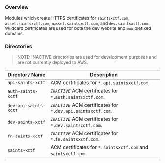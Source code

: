 ### Overview

Modules which create HTTPS certificates for `saintsxctf.com`, `asset.saintsxctf.com`, `uasset.saintsxctf.com`, and 
`dev.saintsxctf.com`.  Wildcard certificates are used for both the dev website and `www` prefixed domains.

### Directories

> NOTE: INACTIVE directories are used for development purposes and are not currently deployed to AWS.

| Directory Name        | Description                                                   |
|-----------------------|---------------------------------------------------------------|
| `api-saints-xctf`     | ACM certificates for `*.api.saintsxctf.com`.                  |
| `auth-saints-xctf`    | *`INACTIVE`* ACM certificates for `*.auth.saintsxctf.com`.    |
| `dev-api-saints-xctf` | *`INACTIVE`* ACM certificates for `*.dev.api.saintsxctf.com`. |
| `dev-saints-xctf`     | *`INACTIVE`* ACM certificates for `*.dev.saintsxctf.com`.     |
| `fn-saints-xctf`      | *`INACTIVE`* ACM certificates for `*.fn.saintsxctf.com`.      |
| `saints-xctf`         | ACM certificates for `*.saintsxctf.com` and `saintsxctf.com`. |